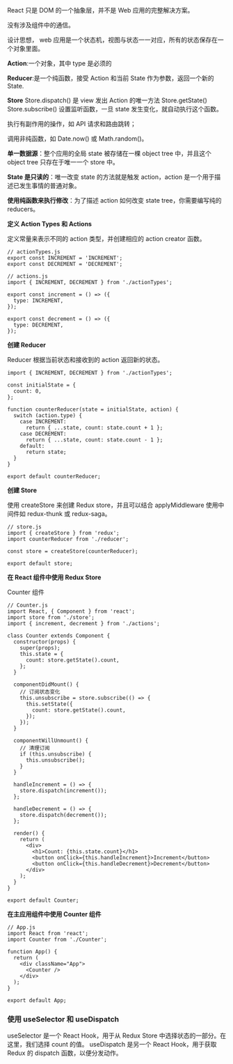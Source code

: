 React 只是 DOM 的一个抽象层，并不是 Web 应用的完整解决方案。

没有涉及组件中的通信。

设计思想， web 应用是一个状态机，视图与状态一一对应，所有的状态保存在一个对象里面。

**Action**:一个对象，其中 type 是必须的

**Reducer**:是一个纯函数，接受 Action 和当前 State 作为参数，返回一个新的 State.

**Store**
Store.dispatch() 是 view 发出 Action 的唯一方法
Store.getState()
Store.subscribe() 设置监听函数，一旦 state 发生变化，就自动执行这个函数。

执行有副作用的操作，如 API 请求和路由跳转；

调用非纯函数，如 Date.now() 或 Math.random()。

**单一数据源**：整个应用的全局 state 被存储在一棵 object tree 中，并且这个 object tree 只存在于唯一一个 store 中。

**State 是只读的**：唯一改变 state 的方法就是触发 action，action 是一个用于描述已发生事情的普通对象。

**使用纯函数来执行修改**：为了描述 action 如何改变 state tree，你需要编写纯的 reducers。

**定义 Action Types 和 Actions**

定义常量来表示不同的 action 类型，并创建相应的 action creator 函数。
```
// actionTypes.js
export const INCREMENT = 'INCREMENT';
export const DECREMENT = 'DECREMENT';

// actions.js
import { INCREMENT, DECREMENT } from './actionTypes';

export const increment = () => ({
  type: INCREMENT,
});

export const decrement = () => ({
  type: DECREMENT,
});
```
**创建 Reducer**

Reducer 根据当前状态和接收到的 action 返回新的状态。
```
import { INCREMENT, DECREMENT } from './actionTypes';

const initialState = {
  count: 0,
};

function counterReducer(state = initialState, action) {
  switch (action.type) {
    case INCREMENT:
      return { ...state, count: state.count + 1 };
    case DECREMENT:
      return { ...state, count: state.count - 1 };
    default:
      return state;
  }
}

export default counterReducer;
```
**创建 Store**

使用 createStore 来创建 Redux store，并且可以结合 applyMiddleware 使用中间件如 redux-thunk 或 redux-saga。
```
// store.js
import { createStore } from 'redux';
import counterReducer from './reducer';

const store = createStore(counterReducer);

export default store;
```
**在 React 组件中使用 Redux Store**

Counter 组件
```
// Counter.js
import React, { Component } from 'react';
import store from './store';
import { increment, decrement } from './actions';

class Counter extends Component {
  constructor(props) {
    super(props);
    this.state = {
      count: store.getState().count,
    };
  }

  componentDidMount() {
    // 订阅状态变化
    this.unsubscribe = store.subscribe(() => {
      this.setState({
        count: store.getState().count,
      });
    });
  }

  componentWillUnmount() {
    // 清理订阅
    if (this.unsubscribe) {
      this.unsubscribe();
    }
  }

  handleIncrement = () => {
    store.dispatch(increment());
  };

  handleDecrement = () => {
    store.dispatch(decrement());
  };

  render() {
    return (
      <div>
        <h1>Count: {this.state.count}</h1>
        <button onClick={this.handleIncrement}>Increment</button>
        <button onClick={this.handleDecrement}>Decrement</button>
      </div>
    );
  }
}

export default Counter;
```
**在主应用组件中使用 Counter 组件**

```
// App.js
import React from 'react';
import Counter from './Counter';

function App() {
  return (
    <div className="App">
      <Counter />
    </div>
  );
}

export default App;
```
### 使用 useSelector 和 useDispatch

useSelector 是一个 React Hook，用于从 Redux Store 中选择状态的一部分。在这里，我们选择 count 的值。
useDispatch 是另一个 React Hook，用于获取 Redux 的 dispatch 函数，以便分发动作。
